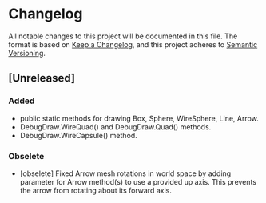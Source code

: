 # Changelog

All notable changes to this project will be documented in this file.
The format is based on [Keep a Changelog](https://keepachangelog.com/en/1.1.0/),
and this project adheres to [Semantic Versioning](https://semver.org/spec/v2.0.0.html).

## [Unreleased]

### Added

- public static methods for drawing Box, Sphere, WireSphere, Line, Arrow.
- DebugDraw.WireQuad() and DebugDraw.Quad() methods.
- DebugDraw.WireCapsule() method.

### Obselete

- [obselete] Fixed Arrow mesh rotations in world space by adding parameter for Arrow method(s) to use a provided up axis. This prevents the arrow from rotating about its forward axis.
